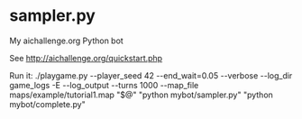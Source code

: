 sampler.py
==========

My aichallenge.org Python bot

See http://aichallenge.org/quickstart.php

Run it: ./playgame.py --player_seed 42 --end_wait=0.05 --verbose --log_dir game_logs -E --log_output --turns 1000 --map_file maps/example/tutorial1.map "$@" "python mybot/sampler.py" "python mybot/complete.py"

